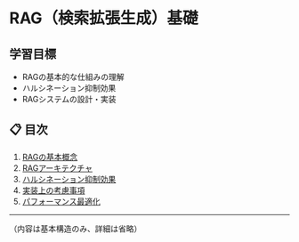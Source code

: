 # RAG（検索拡張生成）基礎


## 学習目標

- RAGの基本的な仕組みの理解
- ハルシネーション抑制効果
- RAGシステムの設計・実装

## 📋 目次

1. [RAGの基本概念](#ragの基本概念)
2. [RAGアーキテクチャ](#ragアーキテクチャ)
3. [ハルシネーション抑制効果](#ハルシネーション抑制効果)
4. [実装上の考慮事項](#実装上の考慮事項)
5. [パフォーマンス最適化](#パフォーマンス最適化)

---

（内容は基本構造のみ、詳細は省略）